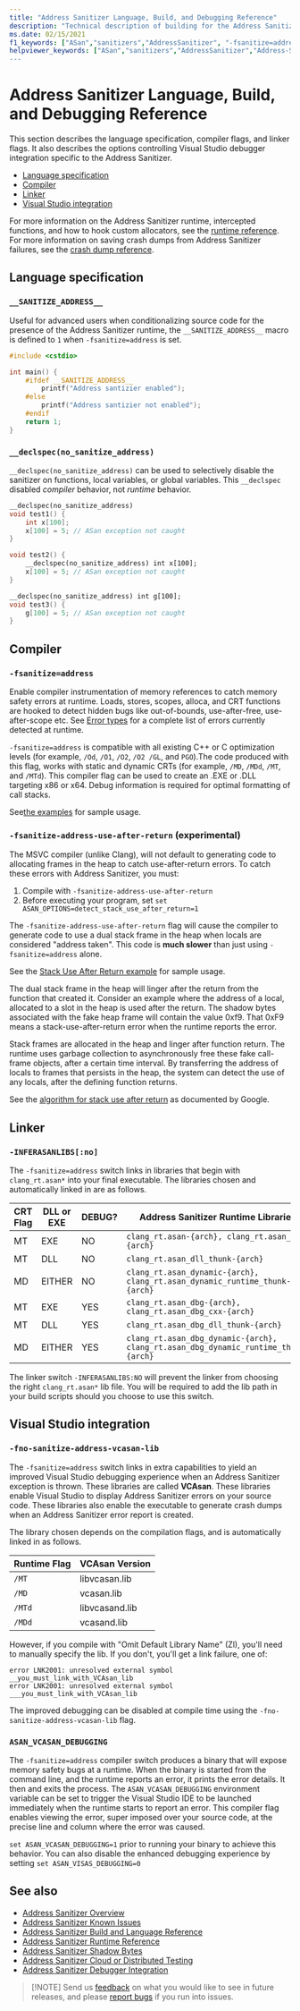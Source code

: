 ```yaml
---
title: "Address Sanitizer Language, Build, and Debugging Reference"
description: "Technical description of building for the Address Sanitizer"
ms.date: 02/15/2021
f1_keywords: ["ASan","sanitizers","AddressSanitizer", "-fsanitize=address", "compile", "link", "Asan-integration"]
helpviewer_keywords: ["ASan","sanitizers","AddressSanitizer","Address-Sanitizer", "compile", VS-integrations"]
---
```


# Address Sanitizer Language, Build, and Debugging Reference

This section describes the language specification, compiler flags, and linker flags. It also describes the options controlling Visual Studio debugger integration specific to the Address Sanitizer.

- [Language specification](#Language-specification)
- [Compiler](#Compiler)
- [Linker](#Linker)
- [Visual Studio integration](#Visual-Studio-integration)

For more information on the Address Sanitizer runtime, intercepted functions, and how to hook custom allocators, see the [runtime reference](./asan-runtime.md). For more information on saving crash dumps from Address Sanitizer failures, see the [crash dump reference](./asan-offline-crash-dumps.md).

## Language specification

### `__SANITIZE_ADDRESS__`

Useful for advanced users when conditionalizing source code for the presence of the Address Sanitizer runtime, the `__SANITIZE_ADDRESS__` macro is defined to `1` when `-fsanitize=address` is set.

```cpp
#include <cstdio>

int main() {
    #ifdef __SANITIZE_ADDRESS__
        printf("Address santizier enabled");
    #else
        printf("Address santizier not enabled");
    #endif
    return 1;
}
```

### `__declspec(no_sanitize_address)`

`__declspec(no_sanitize_address)` can be used to selectively disable the sanitizer on functions, local variables, or global variables. This `__declspec` disabled _compiler_ behavior, not _runtime_ behavior.

```cpp
__declspec(no_sanitize_address)
void test1() {
    int x[100];
    x[100] = 5; // ASan exception not caught
}

void test2() {
    __declspec(no_sanitize_address) int x[100];
    x[100] = 5; // ASan exception not caught
}

__declspec(no_sanitize_address) int g[100];
void test3() {
    g[100] = 5; // ASan exception not caught
}
```

## Compiler

### `-fsanitize=address`

Enable compiler instrumentation of memory references to catch memory safety errors at runtime. Loads, stores, scopes, alloca, and CRT functions are hooked to detect hidden bugs like out-of-bounds, use-after-free, use-after-scope etc. See [Error types](asan-top-level.md#Error-types) for a complete list of errors currently detected at runtime.

`-fsanitize=address` is compatible with all existing C++ or C optimization levels (for example, `/Od`, `/O1`, `/O2`, `/O2 /GL`, and `PGO`).The code produced with this flag, works with static and dynamic CRTs (for example, `/MD`, `/MDd`, `/MT`, and `/MTd`). This compiler flag can be used to create an .EXE or .DLL targeting x86 or x64. Debug information is required for optimal formatting of call stacks.

See[the examples](asan-top-level.md#Error-types) for sample usage.

### `-fsanitize-address-use-after-return` (experimental)

The MSVC compiler (unlike Clang), will not default to generating code to allocating frames in the heap to catch use-after-return errors. To catch these errors with Address Sanitizer, you must:

1. Compile with `-fsanitize-address-use-after-return`
2. Before executing your program, set `set ASAN_OPTIONS=detect_stack_use_after_return=1`

The `-fsanitize-address-use-after-return` flag will cause the compiler to generate code to use a dual stack frame in the heap when locals are considered "address taken". This code is **much slower** than just using `-fsanitize=address` alone.

See the [Stack Use After Return example](examples-stack-use-after-return.md) for sample usage.

The dual stack frame in the heap will linger after the return from the function that created it. Consider an example where the address of a local, allocated to a slot in the heap is used after the return. The shadow bytes associated with the fake heap frame will contain the value 0xf9. That 0xF9 means a stack-use-after-return error when the runtime reports the error.

Stack frames are allocated in the heap and linger after function return. The runtime uses garbage collection to asynchronously free these fake call-frame objects, after a certain time interval. By transferring the address of locals to frames that persists in the heap, the system can detect the use of any locals, after the defining function returns.

See the [algorithm for stack use after return](https://github.com/google/sanitizers/wiki/AddressSanitizerUseAfterReturn) as documented by Google.

## Linker

### `-INFERASANLIBS[:no]`

The `-fsanitize=address` switch links in libraries that begin with `clang_rt.asan*` into your final executable. The libraries chosen and automatically linked in are as follows.

| CRT Flag | DLL or EXE | DEBUG? | Address Sanitizer Runtime Libraries                                                             |
|----------|------------|--------|------------------------------------------------------------------------------------|
| MT       | EXE        | NO     | `clang_rt.asan-{arch}, clang_rt.asan_cxx-{arch}`                                   |
| MT       | DLL        | NO     | `clang_rt.asan_dll_thunk-{arch}`                                                   |
| MD       | EITHER     | NO     | `clang_rt.asan_dynamic-{arch}, clang_rt.asan_dynamic_runtime_thunk-{arch}`         |
| MT       | EXE        | YES    | `clang_rt.asan_dbg-{arch}, clang_rt.asan_dbg_cxx-{arch}`                           |
| MT       | DLL        | YES    | `clang_rt.asan_dbg_dll_thunk-{arch}`                                               |
| MD       | EITHER     | YES    | `clang_rt.asan_dbg_dynamic-{arch}, clang_rt.asan_dbg_dynamic_runtime_thunk-{arch}` |

The linker switch `-INFERASANLIBS:NO` will prevent the linker from choosing the right `clang_rt.asan*` lib file. You will be required to add the lib path in your build scripts should you choose to use this switch.

## Visual Studio integration

### `-fno-sanitize-address-vcasan-lib`

The `-fsanitize=address` switch links in extra capabilities to yield an improved Visual Studio debugging experience when an Address Sanitizer exception is thrown. These libraries are called **VCAsan**. These libraries enable Visual Studio to display Address Sanitizer errors on your source code. These libraries also enable the executable to generate crash dumps when an Address Sanitizer error report is created.

The library chosen depends on the compilation flags, and is automatically linked in as follows.

| Runtime Flag | VCAsan Version |
|--------------|----------------|
| `/MT`        | libvcasan.lib  |
| `/MD`        | vcasan.lib     |
| `/MTd`       | libvcasand.lib |
| `/MDd`       | vcasand.lib    |

However, if you compile with "Omit Default Library Name" (Zl), you'll need to manually specify the lib. If you don't, you'll get a link failure, one of:

```
error LNK2001: unresolved external symbol __you_must_link_with_VCAsan_lib
error LNK2001: unresolved external symbol ___you_must_link_with_VCAsan_lib
```

The improved debugging can be disabled at compile time using the `-fno-sanitize-address-vcasan-lib` flag.

### `ASAN_VCASAN_DEBUGGING`

The `-fsanitize=address` compiler switch produces a binary that will expose memory safety bugs at a runtime. When the binary is started from the command line, and the runtime reports an error, it prints the error details. It then and exits the process. The `ASAN_VCASAN_DEBUGGING` environment variable can be set to trigger the Visual Studio IDE to be launched immediately when the runtime starts to report an error. This compiler flag enables viewing the error, super imposed over your source code, at the precise line and column where the error was caused.

`set ASAN_VCASAN_DEBUGGING=1` prior to running your binary to achieve this behavior. You can also disable the enhanced debugging experience by setting `set ASAN_VISAS_DEBUGGING=0`

## See also

- [Address Sanitizer Overview](./asan.md)
- [Address Sanitizer Known Issues](./asan-known-issues.md)
- [Address Sanitizer Build and Language Reference](./asan-building.md)
- [Address Sanitizer Runtime Reference](./asan-runtime.md)
- [Address Sanitizer Shadow Bytes](./asan-shadowbytes.md)
- [Address Sanitizer Cloud or Distributed Testing](./asan-offline-crash-dumps.md)
- [Address Sanitizer Debugger Integration](./asan-debugger-integration.md)

> [!NOTE] Send us [feedback](https://aka.ms/feedback/suggest?space=62) on what you would like to see in future releases, and please [report bugs](https://aka.ms/feedback/report?space=62) if you run into issues.